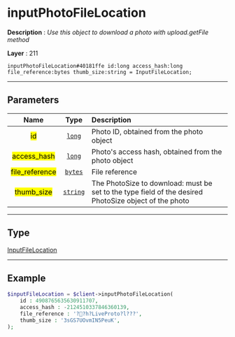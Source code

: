 # inputPhotoFileLocation

**Description** : *Use this object to download a photo with upload\.getFile method*

**Layer** : 211

```tl
inputPhotoFileLocation#40181ffe id:long access_hash:long file_reference:bytes thumb_size:string = InputFileLocation;
```

---

## Parameters

| Name | Type | Description |
| :---: | :---: | :--- |
| <mark>id</mark> | [`long`](type/long) | Photo ID, obtained from the photo object |
| <mark>access_hash</mark> | [`long`](type/long) | Photo's access hash, obtained from the photo object |
| <mark>file_reference</mark> | [`bytes`](type/bytes) | File reference |
| <mark>thumb_size</mark> | [`string`](type/string) | The PhotoSize to download: must be set to the type field of the desired PhotoSize object of the photo |

---

## Type

[InputFileLocation](type/InputFileLocation)

---

## Example

```php
$inputFileLocation = $client->inputPhotoFileLocation(
	id : 4908765635630911707,
	access_hash : -2124510337846360139,
	file_reference : '??h?LiveProto?l???',
	thumb_size : '3sGS7UOvmIN5PeuK',
);
```